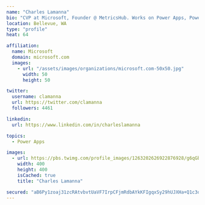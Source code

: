 ```yaml
---
name: "Charles Lamanna"
bio: "CVP at Microsoft, Founder @ MetricsHub. Works on Power Apps, Power Automate, Power Virtual Agent, Common Data Service and Dynamics 365."
location: Bellevue, WA
type: "profile"
heat: 64

affiliation:
  name: Microsoft
  domain: microsoft.com
  images:
    - url: "/assets/images/organizations/microsoft.com-50x50.jpg"
      width: 50
      height: 50

twitter:
  username: clamanna
  url: https://twitter.com/clamanna
  followers: 4461

linkedin:
  url: https://www.linkedin.com/in/charleslamanna

topics:
  - Power Apps

images:
  - url: https://pbs.twimg.com/profile_images/1263202626922876928/g6qGbHZ-_400x400.jpg
    width: 400
    height: 400
    isCached: true
    title: "Charles Lamanna"

secured: "aB6Py1zoaj31zcRAtvbvtUaVF7IrpCFjmRdbAYkKFIgqxSy29hUJXHa+Q1c3oWmww2zxTYO37pC28A3UfVQWnTdR76WK2VfXe+jXniBQOB6hcwkwKBk0nZTvnqbxN42CmY7TpCfEgzxogvJjvibbS5RwMf7YgG/z8nLckwC33BuMFRF41lkaEIQagVMRiIozYL26ABehrt3JtC6aDgvvgrZVgZvdH1Ek74UcCJBryv9yRhAbkvTXcG4MlPPmfgE9370LH/ryAY50vHyM4LfzZ1bVD1KRwOVaUlPaqwVeJJ8oCCWSOOPpUDlvrsy7VI74r4WhUfHidbXu4U9i1IXBnzHVN2yreCZiD917zhr6ACa0xfW3C/JSu4w3YUw9TImyOQEketMgl/SGDmJgqlYT/uWeIL4FiFHPu44WbgDkueQ=;AkhEXvjD0xMFfpX6FQAXLQ=="
---
```


